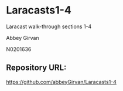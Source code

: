 # Laracasts1-4
Laracast walk-through sections 1-4

Abbey Girvan

N0201636

## Repository URL:
https://github.com/abbeyGirvan/Laracasts1-4
